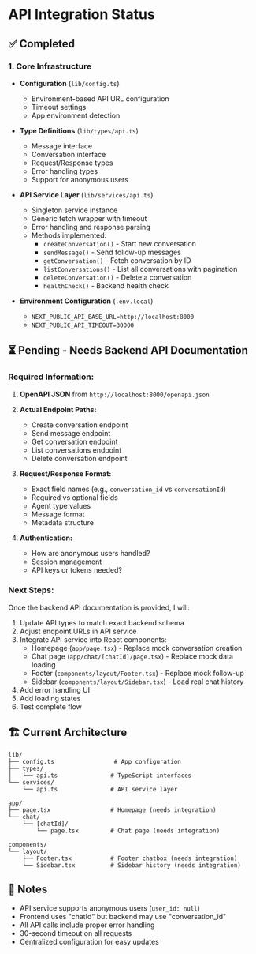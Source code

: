 # API Integration Status

## ✅ Completed

### 1. Core Infrastructure
- **Configuration** (`lib/config.ts`)
  - Environment-based API URL configuration
  - Timeout settings
  - App environment detection

- **Type Definitions** (`lib/types/api.ts`)
  - Message interface
  - Conversation interface
  - Request/Response types
  - Error handling types
  - Support for anonymous users

- **API Service Layer** (`lib/services/api.ts`)
  - Singleton service instance
  - Generic fetch wrapper with timeout
  - Error handling and response parsing
  - Methods implemented:
    - `createConversation()` - Start new conversation
    - `sendMessage()` - Send follow-up messages
    - `getConversation()` - Fetch conversation by ID
    - `listConversations()` - List all conversations with pagination
    - `deleteConversation()` - Delete a conversation
    - `healthCheck()` - Backend health check

- **Environment Configuration** (`.env.local`)
  - `NEXT_PUBLIC_API_BASE_URL=http://localhost:8000`
  - `NEXT_PUBLIC_API_TIMEOUT=30000`

## ⏳ Pending - Needs Backend API Documentation

### Required Information:
1. **OpenAPI JSON** from `http://localhost:8000/openapi.json`
2. **Actual Endpoint Paths:**
   - Create conversation endpoint
   - Send message endpoint
   - Get conversation endpoint
   - List conversations endpoint
   - Delete conversation endpoint

3. **Request/Response Format:**
   - Exact field names (e.g., `conversation_id` vs `conversationId`)
   - Required vs optional fields
   - Agent type values
   - Message format
   - Metadata structure

4. **Authentication:**
   - How are anonymous users handled?
   - Session management
   - API keys or tokens needed?

### Next Steps:
Once the backend API documentation is provided, I will:
1. Update API types to match exact backend schema
2. Adjust endpoint URLs in API service
3. Integrate API service into React components:
   - Homepage (`app/page.tsx`) - Replace mock conversation creation
   - Chat page (`app/chat/[chatId]/page.tsx`) - Replace mock data loading
   - Footer (`components/layout/Footer.tsx`) - Replace mock follow-up
   - Sidebar (`components/layout/Sidebar.tsx`) - Load real chat history
4. Add error handling UI
5. Add loading states
6. Test complete flow

## 🏗️ Current Architecture

```
lib/
├── config.ts                 # App configuration
├── types/
│   └── api.ts               # TypeScript interfaces
└── services/
    └── api.ts               # API service layer

app/
├── page.tsx                 # Homepage (needs integration)
└── chat/
    └── [chatId]/
        └── page.tsx         # Chat page (needs integration)

components/
└── layout/
    ├── Footer.tsx           # Footer chatbox (needs integration)
    └── Sidebar.tsx          # Sidebar history (needs integration)
```

## 📝 Notes
- API service supports anonymous users (`user_id: null`)
- Frontend uses "chatId" but backend may use "conversation_id"
- All API calls include proper error handling
- 30-second timeout on all requests
- Centralized configuration for easy updates

